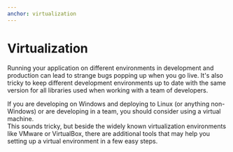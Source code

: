 ```yaml
---
anchor: virtualization
---
```


# Virtualization

Running your application on different environments in development and production can lead to strange bugs 
popping up when you go live. It's also tricky to keep different development environments up to date with the same 
version for all libraries used when working with a team of developers. 

If you are developing on Windows and deploying to Linux (or anything non-Windows) or are developing in a team, you 
should consider using a virtual machine.  
This sounds tricky, but beside the widely known virtualization environments like VMware or VirtualBox, there are
additional tools that may help you setting up a virtual environment in a few easy steps.
